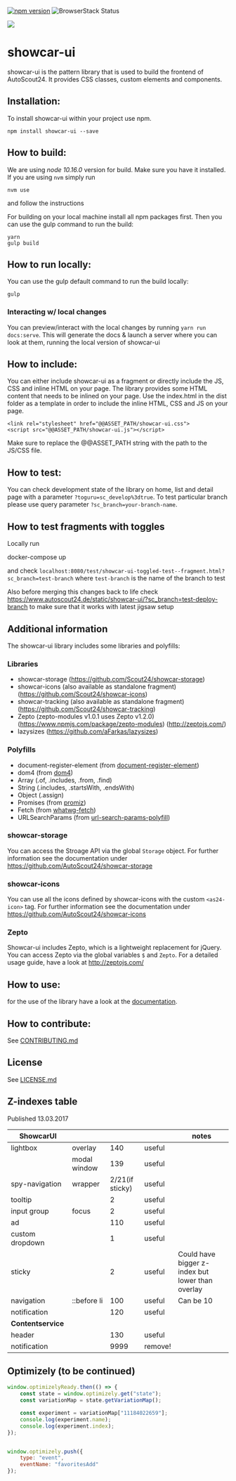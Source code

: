 [![npm version](https://badge.fury.io/js/showcar-ui.svg)](https://badge.fury.io/js/showcar-ui)
![BrowserStack Status](https://www.browserstack.com/automate/badge.svg?badge_key=V3R5K2lFTFVkRG5Ed0p1M0tiM1lhaFJ1Wm9JSllPUFlUMHlVYlp3TVdTdz0tLVhIUFdDVHZwSVk1ME9BWUU2alY0UUE9PQ==--15b92933cc78eb4b925a0778e21e88ae4fe38065)

<img src="https://bstacksupport.zendesk.com/attachments/token/4EkFPJPvuynLZdtPX8ybIapji/?name=Logo-01.svg">

# showcar-ui

showcar-ui is the pattern library that is used to build the frontend of AutoScout24. It provides CSS classes, custom elements and components.

## Installation:

To install showcar-ui within your project use npm.

    npm install showcar-ui --save

## How to build:

We are using *node 10.16.0* version for build. Make sure you have it installed. If you are using `nvm` simply run 

    nvm use
and follow the instructions

For building on your local machine install all npm packages first. Then you can use the gulp command to run the build: 

    yarn
    gulp build

## How to run locally:

You can use the gulp default command to run the build locally:

    gulp

### Interacting w/ local changes

You can preview/interact with the local changes by running `yarn run docs:serve`. This will generate the docs & launch a server where you can look at them, running the local version of showcar-ui

## How to include:

You can either include showcar-ui as a fragment or directly include the JS, CSS and inline HTML on your page.
The library provides some HTML content that needs to be inlined on your page. Use the index.html in the dist folder as a template in order to include the inline HTML, CSS and JS on your page.

    <link rel="stylesheet" href="@@ASSET_PATH/showcar-ui.css">
    <script src="@@ASSET_PATH/showcar-ui.js"></script>

Make sure to replace the @@ASSET_PATH string with the path to the JS/CSS file.

## How to test:

You can check development state of the library on home, list and detail page with a parameter `?toguru=sc_develop%3dtrue`.
To test particular branch please use query parameter `?sc_branch=your-branch-name`.

## How to test fragments with toggles
Locally run 

   docker-compose up

and check `localhost:8080/test/showcar-ui-toggled-test--fragment.html?sc_branch=test-branch` where `test-branch` is the name of the branch to test

Also before merging this changes back to life check https://www.autoscout24.de/static/showcar-ui/?sc_branch=test-deploy-branch to make sure that it works with latest jigsaw setup

## Additional information

The showcar-ui library includes some libraries and polyfills:

### Libraries

- showcar-storage (https://github.com/Scout24/showcar-storage)
- showcar-icons (also available as standalone fragment) (https://github.com/Scout24/showcar-icons)
- showcar-tracking (also available as standalone fragment) (https://github.com/Scout24/showcar-tracking)
- Zepto (zepto-modules v1.0.1 uses Zepto v1.2.0) (https://www.npmjs.com/package/zepto-modules) (http://zeptojs.com/)
- lazysizes (https://github.com/aFarkas/lazysizes)

### Polyfills

 - document-register-element (from [document-register-element](https://www.npmjs.com/package/document-register-element))
 - dom4 (from [dom4](https://www.npmjs.com/package/dom4))
 - Array (.of, .includes, .from, .find)
 - String (.includes, .startsWith, .endsWith)
 - Object (.assign)
 - Promises (from [promiz](https://www.npmjs.com/package/promiz))
 - Fetch (from [whatwg-fetch](https://www.npmjs.com/package/whatwg-fetch))
 - URLSearchParams (from [url-search-params-polyfill](https://www.npmjs.com/package/url-search-params-polyfill))

### showcar-storage

You can access the Stroage API via the global `Storage` object. For further information see the documentation under https://github.com/AutoScout24/showcar-storage

### showcar-icons

You can use all the icons defined by showcar-icons with the custom `<as24-icon>` tag. For further information see the documentation under https://github.com/AutoScout24/showcar-icons

### Zepto

Showcar-ui includes Zepto, which is a lightweight replacement for jQuery. You can access Zepto via the global variables `$` and `Zepto`.
For a detailed usage guide, have a look at http://zeptojs.com/

## How to use:

for the use of the library have a look at the [documentation](https://scout24.github.io/showcar-ui/).

## How to contribute:

See [CONTRIBUTING.md](CONTRIBUTING.md)

## License

See [LICENSE.md](LICENSE.md)

## Z-indexes table

Published 13.03.2017

| ShowcarUI          |              |                 |         | notes                                            |
| ------------------ | ------------ | --------------- | ------- | ------------------------------------------------ |
| lightbox           | overlay      | 140             | useful  |                                                  |
|                    | modal window | 139             | useful  |                                                  |
| spy-navigation     | wrapper      | 2/21(if sticky) | useful  |                                                  |
| tooltip            |              | 2               | useful  |                                                  |
| input group        | focus        | 2               | useful  |                                                  |
| ad                 |              | 110             | useful  |                                                  |
| custom dropdown    |              | 1               | useful  |                                                  |
| sticky             |              | 2               | useful  | Could have bigger z-index but lower than overlay |
| navigation         | ::before li  | 100             | useful  | Can be 10                                        |
| notification       |              | 120             | useful  |                                                  |
| **Contentservice** |              |                 |         |                                                  |
| header             |              | 130             | useful  |                                                  |
| notification       |              | 9999            | remove! |                                                  |


## Optimizely (to be continued)
```js
window.optimizelyReady.then(() => {
    const state = window.optimizely.get("state");
    const variationMap = state.getVariationMap();

    const experiment = variationMap["11184022659"];
    console.log(experiment.name);
    console.log(experiment.index);
});


window.optimizely.push({
    type: "event",
    eventName: "favoritesAdd"
});
```
